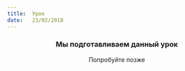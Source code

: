 ```yaml
---
title:  Урок
date:   23/02/2018
---
```


### <center>Мы подготавливаем данный урок</center>
<center>Попробуйте позже</center>